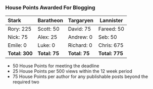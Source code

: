 ### House Points Awarded For Blogging
| Stark | Baratheon | Targaryen | Lannister |
| :--- | :----- | :---------------- | ------------- |
| Rory: 225 | Scott: 50 | David: 75 | Fareed: 50 |
| Nick: 75 | Alex: 25 | Andrew: 0 | Seb: 50 |
| Emile: 0 | Luke: 0 | Richard: 0 | Chris: 675 |
| **Total: 300** | **Total: 75** | **Total: 75** | **Total: 775** |

- 50 House Points for meeting the deadline
- 25 House Points per 500 views within the 12 week period
- 75 House Points per author for any publishable posts beyond the required two
